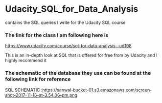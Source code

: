 # Udacity_SQL_for_Data_Analysis
contains the SQL queries I write for the Udacity SQL course


### The link for the class I am following here is
https://www.udacity.com/course/sql-for-data-analysis--ud198

This is an in-depth look at SQL that is offered for free from by Udacity and I highly recommend it

### The schematic of the database they use can be found at the following link for reference
SQL SCHEMATIC :https://sanwal-bucket-01.s3.amazonaws.com/screen-shot-2017-11-16-at-3.54.06-pm.png
